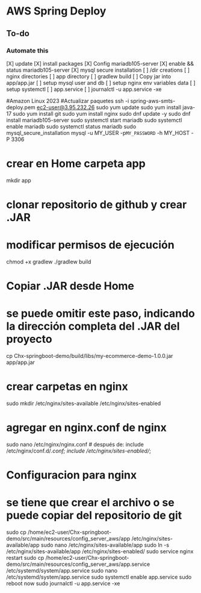 # AWS Spring Deploy

## To-do

### Automate this

[X] update
[X] install packages
[X] Config mariadb105-server
[X] enable && status mariadb105-server
[X] mysql secure installation
[ ] /dir creations
[ ] nginx directories
[ ] app directory
[ ] gradlew build
[ ] Copy jar into app/app.jar
[ ] setup mysql user and db
[ ] setup nginx env variables data
[ ] setup systemctl
[ ] app.service
[ ] journalctl -u app.service -xe

#Amazon Linux 2023
#Actualizar paquetes
ssh -i spring-aws-smts-deploy.pem ec2-user@3.95.232.26
sudo yum update
sudo yum install java-17
sudo yum install git
sudo yum install nginx
sudo dnf update -y
sudo dnf install mariadb105-server
sudo systemctl start mariadb
sudo systemctl enable mariadb
sudo systemctl status mariadb
sudo mysql_secure_installation
mysql -u MY_USER -p`MY_PASSWORD` -h MY_HOST -P 3306

# crear en Home carpeta app

mkdir app

# clonar repositorio de github y crear .JAR

# modificar permisos de ejecución

chmod +x gradlew
./gradlew build

# Copiar .JAR desde Home

# se puede omitir este paso, indicando la dirección completa del .JAR del proyecto

cp Chx-springboot-demo/build/libs/my-ecommerce-demo-1.0.0.jar app/app.jar

# crear carpetas en nginx

sudo mkdir /etc/nginx/sites-available /etc/nginx/sites-enabled

# agregar en nginx.conf de nginx

sudo nano /etc/nginx/nginx.conf # después de: include /etc/nginx/conf.d/_.conf;
include /etc/nginx/sites-enabled/_;

# Configuracion para nginx

# se tiene que crear el archivo o se puede copiar del repositorio de git

sudo cp /home/ec2-user/Chx-springboot-demo/src/main/resources/config_server_aws/app /etc/nginx/sites-available/app
sudo nano /etc/nginx/sites-available/app
sudo ln -s /etc/nginx/sites-available/app /etc/nginx/sites-enabled/
sudo service nginx restart
sudo cp /home/ec2-user/Chx-springboot-demo/src/main/resources/config_server_aws/app.service /etc/systemd/system/app.service
sudo nano /etc/systemd/system/app.service
sudo systemctl enable app.service
sudo reboot now
sudo journalctl -u app.service -xe
